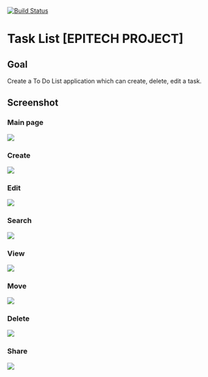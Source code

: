 [![Build Status](https://travis-ci.com/Fernans96/EPITECH_Todolist.svg?token=Ryue47FRqKM2wEXzY1EP&branch=master)](https://travis-ci.com/Fernans96/EPITECH_Todolist)

# Task List [EPITECH PROJECT]
## Goal
Create a To Do List application which can create, delete, edit a task.
## Screenshot
### Main page
![](https://github.com/Fernans96/EPITECH_Todolist/blob/master/screenshot/main.png)
### Create
![](https://github.com/Fernans96/EPITECH_Todolist/blob/master/screenshot/create.png)
### Edit
![](https://github.com/Fernans96/EPITECH_Todolist/blob/master/screenshot/edit.png)
### Search
![](https://github.com/Fernans96/EPITECH_Todolist/blob/master/screenshot/search.png)
### View
![](https://github.com/Fernans96/EPITECH_Todolist/blob/master/screenshot/view.png)
### Move
![](https://github.com/Fernans96/EPITECH_Todolist/blob/master/screenshot/move.gif)
### Delete
![](https://github.com/Fernans96/EPITECH_Todolist/blob/master/screenshot/move.gif)
### Share
![](https://github.com/Fernans96/EPITECH_Todolist/blob/master/screenshot/share.png)
